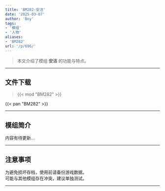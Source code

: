 ```yaml
---
title: 'BM282-安洁'
date: '2025-03-07'
author: 'Bny'
tags:
- '模组'
- '人物'
aliases:
- 'BM282'
url: '/p/696/'
---
```


> 本文介绍了模组 **安洁** 的功能与特点。

---

## 文件下载  

> {{< mod "BM282" >}}  

{{< pan "BM282" >}}  

---

## 模组简介

>  
内容有待更新...  

---

## 注意事项

>  
为避免损坏存档，使用前请备份游戏数据。  
可能与其他模组存在冲突，建议单独测试。  

---

